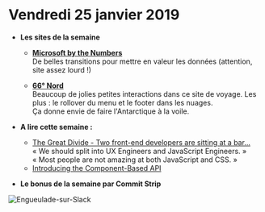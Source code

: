 Vendredi 25 janvier 2019
===========================

- **Les sites de la semaine**
   + **[Microsoft by the Numbers](https://news.microsoft.com/bythenumbers/en/homepage)**  
    De belles transitions pour mettre en valeur les données (attention, site assez lourd !)

   + **[66° Nord](https://www.66nord.com/)**  
    Beaucoup de jolies petites interactions dans ce site de voyage. Les plus : le rollover du menu et le footer dans les nuages.  
    Ça donne envie de faire l'Antarctique à la voile.

- **A lire cette semaine :**
    + [The Great Divide - Two front-end developers are sitting at a bar...](https://css-tricks.com/the-great-divide/)  
        « We should split into UX Engineers and JavaScript Engineers. »  
        « Most people are not amazing at both JavaScript and CSS. »
    + [Introducing the Component-Based API](https://www.smashingmagazine.com/2019/01/introducing-component-based-api/)
    
- **Le bonus de la semaine par Commit Strip**

![Engueulade-sur-Slack](https://www.commitstrip.com/wp-content/uploads/2019/01/Strip-Engueulade-sur-Slack-650-final.jpg)
